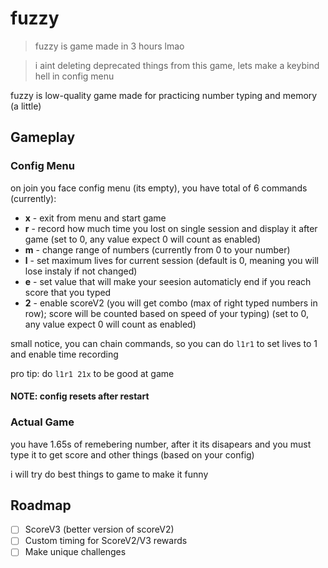 # fuzzy
> fuzzy is game made in 3 hours lmao

> i aint deleting deprecated things from this game, lets make a keybind hell in config menu

fuzzy is low-quality game made for practicing number typing and memory (a little)

## Gameplay
### Config Menu
on join you face config menu (its empty), you have total of 6 commands (currently):
- **x** - exit from menu and start game
- **r** - record how much time you lost on single session and display it after game (set to 0, any value expect 0 will count as enabled)
- **m** - change range of numbers (currently from 0 to your number)
- **l** - set maximum lives for current session (default is 0, meaning you will lose instaly if not changed)
- **e** - set value that will make your seesion automaticly end if you reach score that you typed
- **2** - enable scoreV2 (you will get combo (max of right typed numbers in row); score will be counted based on speed of your typing) (set to 0, any value expect 0 will count as enabled)

small notice, you can chain commands, so you can do `l1r1` to set lives to 1 and enable time recording

pro tip: do `l1r1 21x` to be good at game
#### NOTE: config resets after restart

### Actual Game
you have 1.65s of remebering number, after it its disapears and you must type it to get score and other things (based on your config)

i will try do best things to game to make it funny

## Roadmap
- [ ] ScoreV3 (better version of scoreV2)
- [ ] Custom timing for ScoreV2/V3 rewards
- [ ] Make unique challenges

